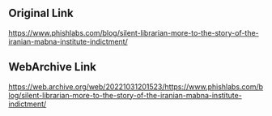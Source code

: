 ## Original Link

https://www.phishlabs.com/blog/silent-librarian-more-to-the-story-of-the-iranian-mabna-institute-indictment/

## WebArchive Link

https://web.archive.org/web/20221031201523/https://www.phishlabs.com/blog/silent-librarian-more-to-the-story-of-the-iranian-mabna-institute-indictment/
